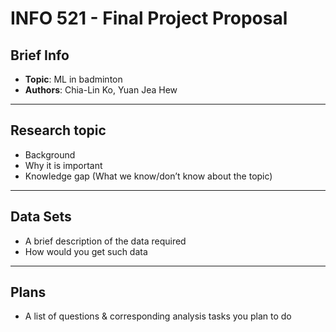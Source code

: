 # INFO 521 - Final Project Proposal

## Brief Info
- **Topic**: ML in badminton
- **Authors**: Chia-Lin Ko, Yuan Jea Hew

---
## Research topic
- Background
- Why it is important
- Knowledge gap (What we know/don’t know about the topic)

---
## Data Sets
- A brief description of the data required
- How would you get such data

---
## Plans
- A list of questions & corresponding analysis tasks you plan to do
